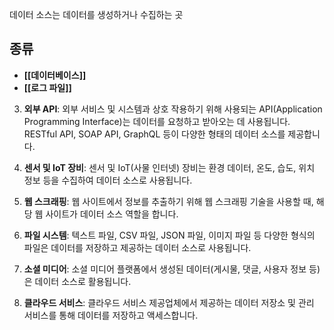 데이터 소스는 데이터를 생성하거나 수집하는 곳

## 종류

- **[[데이터베이스]]**
- **[[로그 파일]]**
    
3. **외부 API**: 외부 서비스 및 시스템과 상호 작용하기 위해 사용되는 API(Application Programming Interface)는 데이터를 요청하고 받아오는 데 사용됩니다. RESTful API, SOAP API, GraphQL 등이 다양한 형태의 데이터 소스를 제공합니다.
    
4. **센서 및 IoT 장비**: 센서 및 IoT(사물 인터넷) 장비는 환경 데이터, 온도, 습도, 위치 정보 등을 수집하여 데이터 소스로 사용됩니다.
    
5. **웹 스크래핑**: 웹 사이트에서 정보를 추출하기 위해 웹 스크래핑 기술을 사용할 때, 해당 웹 사이트가 데이터 소스 역할을 합니다.
    
6. **파일 시스템**: 텍스트 파일, CSV 파일, JSON 파일, 이미지 파일 등 다양한 형식의 파일은 데이터를 저장하고 제공하는 데이터 소스로 사용됩니다.
    
7. **소셜 미디어**: 소셜 미디어 플랫폼에서 생성된 데이터(게시물, 댓글, 사용자 정보 등)은 데이터 소스로 활용됩니다.
    
8. **클라우드 서비스**: 클라우드 서비스 제공업체에서 제공하는 데이터 저장소 및 관리 서비스를 통해 데이터를 저장하고 액세스합니다.